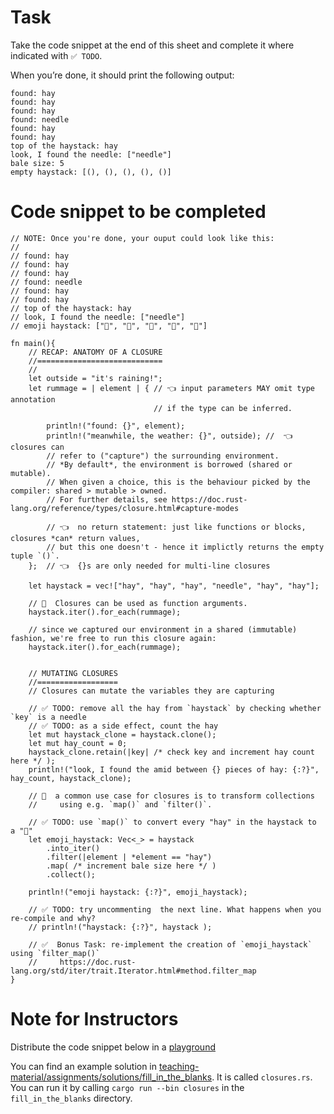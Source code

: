 Task
====

Take the code snippet at the end of this sheet and complete it where
indicated with `✅ TODO`.

When you’re done, it should print the following output:

    found: hay
    found: hay
    found: hay
    found: needle
    found: hay
    found: hay
    top of the haystack: hay
    look, I found the needle: ["needle"]
    bale size: 5
    empty haystack: [(), (), (), (), ()]

Code snippet to be completed
============================

    // NOTE: Once you're done, your ouput could look like this:
    //
    // found: hay
    // found: hay
    // found: hay
    // found: needle
    // found: hay
    // found: hay
    // top of the haystack: hay
    // look, I found the needle: ["needle"]
    // emoji haystack: ["🌾", "🌾", "🌾", "🌾", "🌾"]

    fn main(){
        // RECAP: ANATOMY OF A CLOSURE
        //============================
        //
        let outside = "it's raining!";
        let rummage = | element | { // 👈 input parameters MAY omit type annotation
                                    // if the type can be inferred.

            println!("found: {}", element);
            println!("meanwhile, the weather: {}", outside); //  👈 closures can
            // refer to ("capture") the surrounding environment.
            // *By default*, the environment is borrowed (shared or mutable).
            // When given a choice, this is the behaviour picked by the compiler: shared > mutable > owned.
            // For further details, see https://doc.rust-lang.org/reference/types/closure.html#capture-modes

            // 👈  no return statement: just like functions or blocks, closures *can* return values,
            // but this one doesn't - hence it implictly returns the empty tuple `()`.
        };  // 👈  {}s are only needed for multi-line closures

        let haystack = vec!["hay", "hay", "hay", "needle", "hay", "hay"];

        // 👀  Closures can be used as function arguments.
        haystack.iter().for_each(rummage);

        // since we captured our environment in a shared (immutable) fashion, we're free to run this closure again:
        haystack.iter().for_each(rummage);


        // MUTATING CLOSURES
        //==================
        // Closures can mutate the variables they are capturing

        // ✅ TODO: remove all the hay from `haystack` by checking whether `key` is a needle
        // ✅ TODO: as a side effect, count the hay
        let mut haystack_clone = haystack.clone();
        let mut hay_count = 0;
        haystack_clone.retain(|key| /* check key and increment hay count here */ );
        println!("look, I found the amid between {} pieces of hay: {:?}", hay_count, haystack_clone);

        // 👀  a common use case for closures is to transform collections
        //     using e.g. `map()` and `filter()`.

        // ✅ TODO: use `map()` to convert every "hay" in the haystack to a "🌾"
        let emoji_haystack: Vec<_> = haystack
            .into_iter()
            .filter(|element | *element == "hay")
            .map( /* increment bale size here */ )
            .collect();

        println!("emoji haystack: {:?}", emoji_haystack);

        // ✅ TODO: try uncommenting  the next line. What happens when you re-compile and why?
        // println!("haystack: {:?}", haystack );

        // ✅  Bonus Task: re-implement the creation of `emoji_haystack` using `filter_map()`
        //     https://doc.rust-lang.org/std/iter/trait.Iterator.html#method.filter_map
    }

Note for Instructors
====================

Distribute the code snippet below in a
[playground](https://play.rust-lang.org)

You can find an example solution in
[teaching-material/assignments/solutions/fill\_in\_the\_blanks](https://github.com/ferrous-systems/teaching-material/tree/master/assignments/solutions/fill_in_the_blanks).
It is called `closures.rs`. You can run it by calling
`cargo run --bin closures` in the `fill_in_the_blanks` directory.
